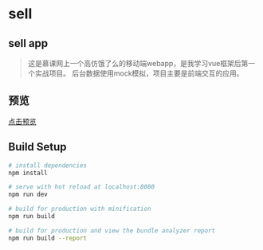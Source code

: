 # sell

## sell app
> 
> 这是慕课网上一个高仿饿了么的移动端webapp，是我学习vue框架后第一个实战项目。
> 后台数据使用mock模拟，项目主要是前端交互的应用。


## 预览

[点击预览](https://www.sschenweb.com/sell/?id=1)

## Build Setup

``` bash
# install dependencies
npm install

# serve with hot reload at localhost:8080
npm run dev

# build for production with minification
npm run build

# build for production and view the bundle analyzer report
npm run build --report
```